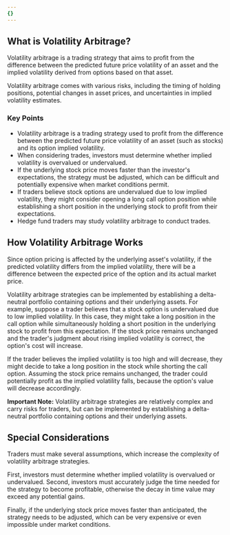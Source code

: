 ```yaml
---
{}
---
```


## What is Volatility Arbitrage?

Volatility arbitrage is a trading strategy that aims to profit from the difference between the predicted future price volatility of an asset and the implied volatility derived from options based on that asset.

Volatility arbitrage comes with various risks, including the timing of holding positions, potential changes in asset prices, and uncertainties in implied volatility estimates.

### Key Points

- Volatility arbitrage is a trading strategy used to profit from the difference between the predicted future price volatility of an asset (such as stocks) and its option implied volatility.
- When considering trades, investors must determine whether implied volatility is overvalued or undervalued.
- If the underlying stock price moves faster than the investor's expectations, the strategy must be adjusted, which can be difficult and potentially expensive when market conditions permit.
- If traders believe stock options are undervalued due to low implied volatility, they might consider opening a long call option position while establishing a short position in the underlying stock to profit from their expectations.
- Hedge fund traders may study volatility arbitrage to conduct trades.

## How Volatility Arbitrage Works

Since option pricing is affected by the underlying asset's volatility, if the predicted volatility differs from the implied volatility, there will be a difference between the expected price of the option and its actual market price.

Volatility arbitrage strategies can be implemented by establishing a delta-neutral portfolio containing options and their underlying assets. For example, suppose a trader believes that a stock option is undervalued due to low implied volatility. In this case, they might take a long position in the call option while simultaneously holding a short position in the underlying stock to profit from this expectation. If the stock price remains unchanged and the trader's judgment about rising implied volatility is correct, the option's cost will increase.

If the trader believes the implied volatility is too high and will decrease, they might decide to take a long position in the stock while shorting the call option. Assuming the stock price remains unchanged, the trader could potentially profit as the implied volatility falls, because the option's value will decrease accordingly.

**Important Note:** Volatility arbitrage strategies are relatively complex and carry risks for traders, but can be implemented by establishing a delta-neutral portfolio containing options and their underlying assets.

## Special Considerations

Traders must make several assumptions, which increase the complexity of volatility arbitrage strategies.

First, investors must determine whether implied volatility is overvalued or undervalued. Second, investors must accurately judge the time needed for the strategy to become profitable, otherwise the decay in time value may exceed any potential gains.

Finally, if the underlying stock price moves faster than anticipated, the strategy needs to be adjusted, which can be very expensive or even impossible under market conditions.